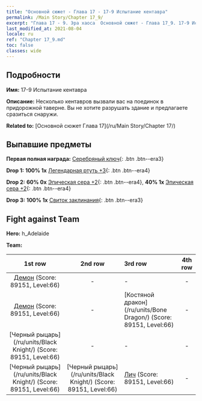 ```yaml
---
title: "Основной сюжет - Глава 17 - 17-9 Испытание кентавра"
permalink: /Main Story/Chapter 17_9/
excerpt: "Глава 17 - 9. Эра хаоса  Основной сюжет - Глава 17_9. 17-9 Испытание кентавра"
last_modified_at: 2021-08-04
locale: ru
ref: "Chapter 17_9.md"
toc: false
classes: wide
---
```


## Подробности

 **Имя:** 17-9 Испытание кентавра

 **Описание:** Несколько кентавров вызвали вас на поединок в придорожной таверне. Вы не хотите разрушать здание и предлагаете сразиться снаружи.

 **Related to:** [Основной сюжет Глава 17](/ru/Main Story/Chapter 17/)

## Выпавшие предметы

 **Первая полная награда:** [Серебряный ключ](/ItemsRU/con_693/){: .btn .btn--era3}

 **Drop 1:** **100% 1x** [Легендарная ртуть +3](/ItemsRU/mat_56/){: .btn .btn--era4}

 **Drop 2:** **60% 0x** [Эпическая сера +2](/ItemsRU/mat_50/){: .btn .btn--era4}, **40% 1x** [Эпическая сера +2](/ItemsRU/mat_50/){: .btn .btn--era4}

 **Drop 3:** **100% 1x** [Свиток заклинания](/ItemsRU/con_694/){: .btn .btn--era3}


## Fight against Team
 **Hero:** h_Adelaide

 **Team:**


  | 1st row | 2nd row | 3rd row | 4th row |
  |:----:|:----:|:----|:----:|
  | [Демон](/ru/units/Demon/) (Score: 89151, Level:66)  | - | - | - |
  | [Демон](/ru/units/Demon/) (Score: 89151, Level:66)  | - | [Костяной дракон](/ru/units/Bone Dragon/) (Score: 89151, Level:66)  | - |
  | [Черный рыцарь](/ru/units/Black Knight/) (Score: 89151, Level:66)  | - | - | - |
  | [Черный рыцарь](/ru/units/Black Knight/) (Score: 89151, Level:66)  | [Черный рыцарь](/ru/units/Black Knight/) (Score: 89151, Level:66)  | [Лич](/ru/units/Lich/) (Score: 89151, Level:66)  | - |


